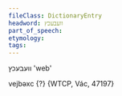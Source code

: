 ```yaml
---
fileClass: DictionaryEntry
headword: וועבעכץ
part_of_speech: 
etymology: 
tags: 
---
```

וועבעכץ
'web'

vejbəxc {?} {WTCP, Vác, 47197}
